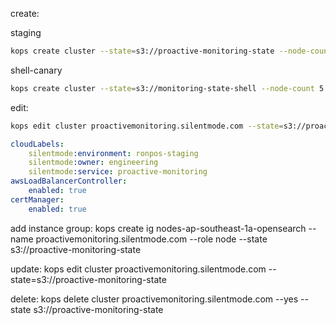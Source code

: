 create:

staging

```bash
kops create cluster --state=s3://proactive-monitoring-state --node-count 2 --control-plane-count 1 --control-plane-size t2.medium --node-size t2.medium --control-plane-zones ap-southeast-1a,ap-southeast-1b,ap-southeast-1c --zones ap-southeast-1a --name proactivemonitoring.silentmode.com --ssh-public-key ./proactive-monitoring.pub
```

shell-canary

```bash
kops create cluster --state=s3://monitoring-state-shell --node-count 5 --control-plane-count 3 --control-plane-size t3.medium --node-size t3.large --control-plane-zones ap-southeast-1a,ap-southeast-1b,ap-southeast-1c --zones ap-southeast-1a,ap-southeast-1b,ap-southeast-1c --name shell.canary.monitoring.ronpos.com --ssh-public-key ./monitoring-shell.pub --topology private --bastion --vpc vpc-05e58c176dd90eae2 --dns-zone Z09086151U9UE8YC7QB2A --dns private
```


edit:

```bash
kops edit cluster proactivemonitoring.silentmode.com --state=s3://proactive-monitoring-state
```

```yaml
cloudLabels:
    silentmode:environment: ronpos-staging
    silentmode:owner: engineering
    silentmode:service: proactive-monitoring
awsLoadBalancerController:
    enabled: true
certManager:
    enabled: true
```

add instance group:
kops create ig nodes-ap-southeast-1a-opensearch --name proactivemonitoring.silentmode.com --role node --state s3://proactive-monitoring-state

update:
kops edit cluster proactivemonitoring.silentmode.com --state=s3://proactive-monitoring-state

delete:
kops delete cluster  proactivemonitoring.silentmode.com --yes --state s3://proactive-monitoring-state
